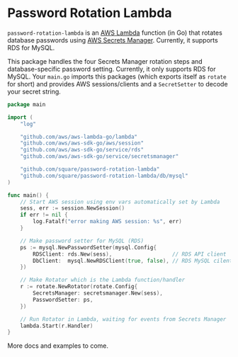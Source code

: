 # Password Rotation Lambda

`password-rotation-lambda` is an [AWS Lambda](https://aws.amazon.com/lambda/)
function (in Go) that rotates database passwords using [AWS Secrets Manager](https://aws.amazon.com/secrets-manager/).
Currently, it supports RDS for MySQL.

This package handles the four Secrets Manager rotation steps and database-specific
password setting. Currently, it only supports RDS for MySQL. Your `main.go` imports
this packages (which exports itself as `rotate` for short) and provides
AWS sessions/clients and a `SecretSetter` to decode your secret string.

```go
package main

import (
	"log"

	"github.com/aws/aws-lambda-go/lambda"
	"github.com/aws/aws-sdk-go/aws/session"
	"github.com/aws/aws-sdk-go/service/rds"
	"github.com/aws/aws-sdk-go/service/secretsmanager"

	"github.com/square/password-rotation-lambda"
	"github.com/square/password-rotation-lambda/db/mysql"
)

func main() {
	// Start AWS session using env vars automatically set by Lambda
	sess, err := session.NewSession()
	if err != nil {
		log.Fatalf("error making AWS session: %s", err)
	}

	// Make password setter for MySQL (RDS)
	ps := mysql.NewPasswordSetter(mysql.Config{
		RDSClient: rds.New(sess),                   // RDS API client
		DbClient:  mysql.NewRDSClient(true, false), // RDS MySQL cilent (true=TLS, false=dry run)
	})

	// Make Rotator which is the Lambda function/handler
	r := rotate.NewRotator(rotate.Config{
		SecretsManager: secretsmanager.New(sess),
		PasswordSetter: ps,
	})

	// Run Rotator in Lambda, waiting for events from Secrets Manager
	lambda.Start(r.Handler)
}

```

More docs and examples to come.
